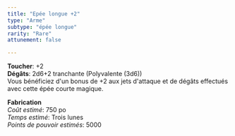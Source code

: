 ```yaml
---
title: "Epée longue +2"
type: "Arme"
subtype: "épée longue"
rarity: "Rare"
attunement: false

---
```

**Toucher**: +2  
**Dégâts**: 2d6+2 tranchante (Polyvalente (3d6))  
Vous bénéficiez d'un bonus de +2 aux jets d'attaque et de dégâts effectués avec cette épée courte magique.  

**Fabrication**  
*Coût estimé*: 750 po    
*Temps estimé*: Trois lunes  
*Points de pouvoir estimés*: 5000      

